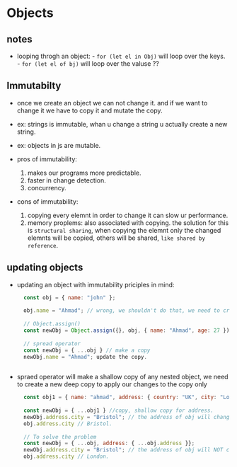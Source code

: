 # Objects

## notes

- looping throgh an object: - `for (let el in Obj)` will loop over the keys. - `for (let el of bj)` will loop over the valuse ??

## Immutabilty

- once we create an object we can not change it. and if we want to change it we have to copy it and mutate the copy.
- ex: strings is immutable, whan u change a string u actually create a new string.
- ex: objects in js are mutable.
- pros of immutability:
  1. makes our programs more predictable.
  2. faster in change detection.
  3. concurrency.
  
- cons of immutability:
  1. copying every elemnt in order to change it can slow ur performance.
  2. memory proplems: also associated with copying. the solution for this is `structural sharing`, when copying the elemnt only the changed elemnts will be copied, others will be shared, `like shared by reference`.
  
## updating objects

- updating an object with immutability priciples in mind:

  ```js
    const obj = { name: "john" };
    
    obj.name = "Ahmad"; // wrong, we shouldn't do that, we need to creaete a copy first.
    
    // Object.assign()
    const newObj = Object.assign({}, obj, { name: "Ahmad", age: 27 }); // copy obj into newObj, and then update newObj with the new values.
    
    // spread operator
    const newObj = { ...obj } // make a copy
    newObj.name = "Ahmad"; update the copy.
    
  ```

- spraed operator will make a shallow copy of any nested object, we need to create a new deep copy to apply our changes to the copy only

  ```js
    const obj1 = { name: "ahmad", address: { country: "UK", city: "London" } };
    
    const newObj = { ...obj1 } //copy, shallow copy for address.
    newObj.address.city = "Bristol"; // the address of obj will changed as well.
    obj.address.city // Bristol.
    
    // To solve the problem
    const newObj = { ...obj, address: { ...obj.address }};
    newObj.address.city = "Bristol"; // the address of obj will NOT changed becaue we deep copied obj.
    obj.address.city // London.
  ```
